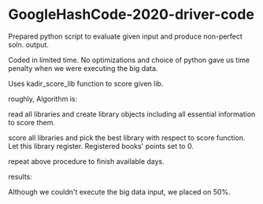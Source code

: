 # GoogleHashCode-2020-driver-code


Prepared python script to evaluate given input and produce non-perfect soln. output.

Coded in limited time. No optimizations and choice of python gave us time penalty when we were executing the big data.

Uses kadir_score_lib function to score given lib.

roughly, Algorithm is:

read all libraries and create library objects including all essential information to score them.

score all libraries and pick the best library with respect to score function. Let this library register. Registered books' points set to 0.

repeat above procedure to finish available days.

results:

Although we couldn't execute the big data input, we placed on 50%.
